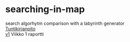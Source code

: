 # searching-in-map
search algorhytm comparison with a labyrinth generator  
[Tuntikirjanpito]  
[v1] Viikko 1 raportti 

[v1]: <https://github.com/kapistelijaKrisu/a-stars-in-map/blob/master/doc/week1y>
[Tuntikirjanpito]: <https://github.com/kapistelijaKrisu/a-stars-in-map/blob/master/doc/hour-diary>
